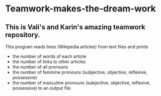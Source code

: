 # Teamwork-makes-the-dream-work
## This is Vali's and Karin's amazing teamwork repository.

This program reads lines (Wikipedia articles) from text files and prints
-	the number of words of each article
-	the number of links to other articles
-	the number of all pronouns
-	the number of feminine pronouns (subjective, objective, reflexive, possessive)
-	the number of masculine pronouns (subjective, objective, reflexive, possessive)
to an output file.
